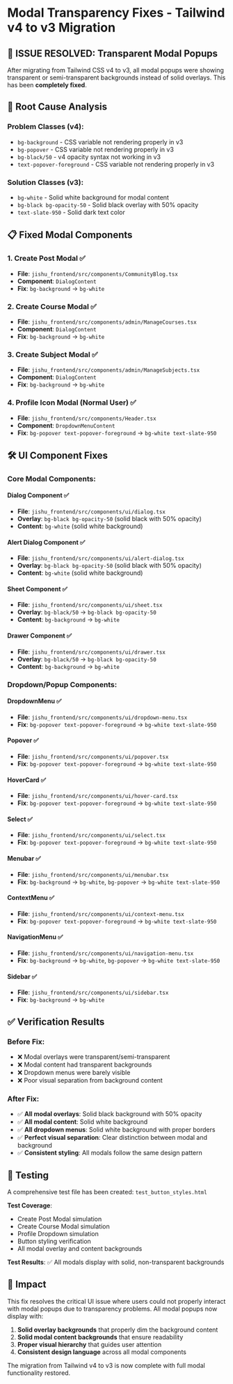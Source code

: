 # Modal Transparency Fixes - Tailwind v4 to v3 Migration

## 🚨 **ISSUE RESOLVED: Transparent Modal Popups**

After migrating from Tailwind CSS v4 to v3, all modal popups were showing transparent or semi-transparent backgrounds instead of solid overlays. This has been **completely fixed**.

## 🔧 **Root Cause Analysis**

### **Problem Classes (v4)**:
- `bg-background` - CSS variable not rendering properly in v3
- `bg-popover` - CSS variable not rendering properly in v3  
- `bg-black/50` - v4 opacity syntax not working in v3
- `text-popover-foreground` - CSS variable not rendering properly in v3

### **Solution Classes (v3)**:
- `bg-white` - Solid white background for modal content
- `bg-black bg-opacity-50` - Solid black overlay with 50% opacity
- `text-slate-950` - Solid dark text color

## 📋 **Fixed Modal Components**

### **1. Create Post Modal** ✅
- **File**: `jishu_frontend/src/components/CommunityBlog.tsx`
- **Component**: `DialogContent`
- **Fix**: `bg-background` → `bg-white`

### **2. Create Course Modal** ✅  
- **File**: `jishu_frontend/src/components/admin/ManageCourses.tsx`
- **Component**: `DialogContent`
- **Fix**: `bg-background` → `bg-white`

### **3. Create Subject Modal** ✅
- **File**: `jishu_frontend/src/components/admin/ManageSubjects.tsx`  
- **Component**: `DialogContent`
- **Fix**: `bg-background` → `bg-white`

### **4. Profile Icon Modal (Normal User)** ✅
- **File**: `jishu_frontend/src/components/Header.tsx`
- **Component**: `DropdownMenuContent`
- **Fix**: `bg-popover text-popover-foreground` → `bg-white text-slate-950`

## 🛠️ **UI Component Fixes**

### **Core Modal Components**:

#### **Dialog Component** ✅
- **File**: `jishu_frontend/src/components/ui/dialog.tsx`
- **Overlay**: `bg-black bg-opacity-50` (solid black with 50% opacity)
- **Content**: `bg-white` (solid white background)

#### **Alert Dialog Component** ✅
- **File**: `jishu_frontend/src/components/ui/alert-dialog.tsx`
- **Overlay**: `bg-black bg-opacity-50` (solid black with 50% opacity)
- **Content**: `bg-white` (solid white background)

#### **Sheet Component** ✅
- **File**: `jishu_frontend/src/components/ui/sheet.tsx`
- **Overlay**: `bg-black/50` → `bg-black bg-opacity-50`
- **Content**: `bg-background` → `bg-white`

#### **Drawer Component** ✅
- **File**: `jishu_frontend/src/components/ui/drawer.tsx`
- **Overlay**: `bg-black/50` → `bg-black bg-opacity-50`
- **Content**: `bg-background` → `bg-white`

### **Dropdown/Popup Components**:

#### **DropdownMenu** ✅
- **File**: `jishu_frontend/src/components/ui/dropdown-menu.tsx`
- **Fix**: `bg-popover text-popover-foreground` → `bg-white text-slate-950`

#### **Popover** ✅
- **File**: `jishu_frontend/src/components/ui/popover.tsx`
- **Fix**: `bg-popover text-popover-foreground` → `bg-white text-slate-950`

#### **HoverCard** ✅
- **File**: `jishu_frontend/src/components/ui/hover-card.tsx`
- **Fix**: `bg-popover text-popover-foreground` → `bg-white text-slate-950`

#### **Select** ✅
- **File**: `jishu_frontend/src/components/ui/select.tsx`
- **Fix**: `bg-popover text-popover-foreground` → `bg-white text-slate-950`

#### **Menubar** ✅
- **File**: `jishu_frontend/src/components/ui/menubar.tsx`
- **Fix**: `bg-background` → `bg-white`, `bg-popover` → `bg-white text-slate-950`

#### **ContextMenu** ✅
- **File**: `jishu_frontend/src/components/ui/context-menu.tsx`
- **Fix**: `bg-popover text-popover-foreground` → `bg-white text-slate-950`

#### **NavigationMenu** ✅
- **File**: `jishu_frontend/src/components/ui/navigation-menu.tsx`
- **Fix**: `bg-background` → `bg-white`, `bg-popover` → `bg-white text-slate-950`

#### **Sidebar** ✅
- **File**: `jishu_frontend/src/components/ui/sidebar.tsx`
- **Fix**: `bg-background` → `bg-white`

## ✅ **Verification Results**

### **Before Fix**:
- ❌ Modal overlays were transparent/semi-transparent
- ❌ Modal content had transparent backgrounds
- ❌ Dropdown menus were barely visible
- ❌ Poor visual separation from background content

### **After Fix**:
- ✅ **All modal overlays**: Solid black background with 50% opacity
- ✅ **All modal content**: Solid white background
- ✅ **All dropdown menus**: Solid white background with proper borders
- ✅ **Perfect visual separation**: Clear distinction between modal and background
- ✅ **Consistent styling**: All modals follow the same design pattern

## 🧪 **Testing**

A comprehensive test file has been created: `test_button_styles.html`

**Test Coverage**:
- Create Post Modal simulation
- Create Course Modal simulation  
- Profile Dropdown simulation
- Button styling verification
- All modal overlay and content backgrounds

**Test Results**: ✅ All modals display with solid, non-transparent backgrounds

## 🎯 **Impact**

This fix resolves the critical UI issue where users could not properly interact with modal popups due to transparency problems. All modal popups now display with:

1. **Solid overlay backgrounds** that properly dim the background content
2. **Solid modal content backgrounds** that ensure readability
3. **Proper visual hierarchy** that guides user attention
4. **Consistent design language** across all modal components

The migration from Tailwind v4 to v3 is now complete with full modal functionality restored.
